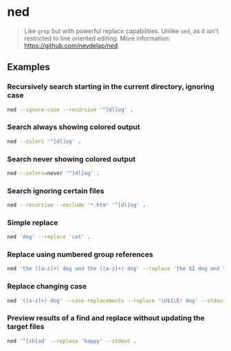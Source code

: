 # ned

> Like `grep` but with powerful replace capabilities. Unlike `sed`, as it isn't restricted to line oriented editing. More information: <https://github.com/nevdelap/ned>.

## Examples

### Recursively search starting in the current directory, ignoring case

```bash
ned --ignore-case --recursive '^[dl]og' .
```

### Search always showing colored output

```bash
ned --colors '^[dl]og' .
```

### Search never showing colored output

```bash
ned --colors=never '^[dl]og' .
```

### Search ignoring certain files

```bash
ned --recursive --exclude '*.htm' '^[dl]og' .
```

### Simple replace

```bash
ned 'dog' --replace 'cat' .
```

### Replace using numbered group references

```bash
ned 'the ([a-z]+) dog and the ([a-z]+) dog' --replace 'the $2 dog and the $1 dog' .
```

### Replace changing case

```bash
ned '([a-z]+) dog' --case-replacements --replace '\U$1\E! dog' --stdout .
```

### Preview results of a find and replace without updating the target files

```bash
ned '^[sb]ad' --replace 'happy' --stdout .
```
